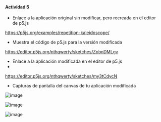 #### Actividad 5

- Enlace a la aplicación original sin modificar, pero recreada en el editor de p5.js
  
https://p5js.org/examples/repetition-kaleidoscope/

- Muestra el código de p5.js para la versión modificada
  
https://editor.p5js.org/nthqwerty/sketches/ZobnDMLgv

- Enlace a la aplicación modificada en el editor de p5.js
- 
https://editor.p5js.org/nthqwerty/sketches/my3tCdycN

- Capturas de pantalla del canvas de tu aplicación modificada

![image](https://github.com/user-attachments/assets/394f4401-91ff-4b84-94be-e36caaa9db75)

![image](https://github.com/user-attachments/assets/00f0f8b3-654f-4606-b512-3d4099757170)

![image](https://github.com/user-attachments/assets/17a60f90-35fc-4814-8575-f2c507ee8312)
